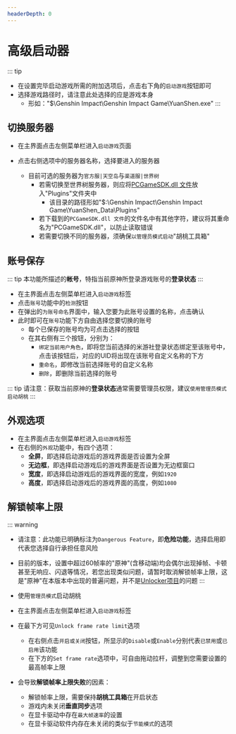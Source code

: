 ```yaml
---
headerDepth: 0
---
```


# 高级启动器

::: tip
- 在设置完毕启动游戏所需的附加选项后，点击右下角的`启动游戏`按钮即可
- 选择游戏路径时，请注意此处选择的应是游戏本身
    - 形如："$\Genshin Impact\Genshin Impact Game\YuanShen.exe"
:::

## 切换服务器

- 在主界面点击左侧菜单栏进入`启动游戏`页面

- 点击右侧选项中的服务器名称，选择要进入的服务器

    - 目前可选的服务器为`官方服|天空岛`与`渠道服|世界树`
        - 若需切换至世界树服务器，则应将[PCGameSDK.dll 文件](https://cloud.06dn.com/api/v3/file/source/179514/PCGameSDK.dll?sign=dbF4NoPqrSemUlbugtU71iYk1IZaW7JHQK9TbHMBTNg%3D%3A0)放入"Plugins"文件夹中
            - 该目录的路径形如"$:\Genshin Impact\Genshin Impact Game\YuanShen_Data\Plugins"
        - 若下载到的`PCGameSDK.dll 文件`的文件名中有其他字符，建议将其重命名为"PCGameSDK.dll"，以防止读取错误
        - 若需要切换不同的服务器，须确保`以管理员模式启动`"胡桃工具箱"

## 账号保存
::: tip
本功能所描述的**帐号**，特指当前原神所登录游戏账号的**登录状态**
:::

- 在主界面点击左侧菜单栏进入`启动游戏`标签
- 点击`账号`功能中的`检测`按钮
- 在弹出的`为账号命名`界面中，输入您要为此账号设置的名称，点击确认
- 此时即可在`账号`功能下方自由选择您要切换的账号
    - 每个已保存的账号均为可点击选择的按钮
    - 在其右侧有三个按钮，分别为：
        - `绑定当前用户角色`，即将您当前选择的米游社登录状态绑定至该账号中，点击该按钮后，对应的UID将出现在该账号自定义名称的下方
        - `重命名`，即修改当前选择账号的自定义名称
        - `删除`，即删除当前选择的账号

::: tip
请注意：获取当前原神的**登录状态**通常需要管理员权限，建议`使用管理员模式启动胡桃`
:::

## 外观选项

- 在主界面点击左侧菜单栏进入`启动游戏`标签
- 在右侧的`外观`功能中，有四个选项：
    - **全屏**，即选择启动游戏后的游戏界面是否设置为全屏
    - **无边框**，即选择启动游戏后的游戏界面是否设置为无边框窗口
    - **宽度**，即选择启动游戏后的游戏界面的宽度，例如`1920`
    - **高度**，即选择启动游戏后的游戏界面的高度，例如`1080`

## 解锁帧率上限

::: warning
- 请注意：此功能已明确标注为`Dangerous Feature`，即**危险功能**，选择启用即代表您选择自行承担任意风险
- 目前的版本，设置中超过60帧率的"原神"(含移动端)均会偶尔出现掉帧、卡顿甚至无响应、闪退等情况，若您出现类似问题，请暂时取消解锁帧率上限，这是"原神"在本版本中出现的普遍问题，并不是[Unlocker项目](https://github.com/DGP-Studio/Unlocker)的问题
:::  
          
- 使用`管理员模式`启动胡桃
- 在主界面点击左侧菜单栏进入`启动游戏`标签
- 在最下方可见`Unlock frame rate limit`选项
    - 在右侧点击`开启或关闭`按钮，所显示的`Disable`或`Enable`分别代表`已禁用`或`已启用`该功能
    - 在下方的`Set frame rate`选项中，可自由拖动拉杆，调整到您需要设置的最高帧率上限  
             
- 会导致**解锁帧率上限失败**的因素：
    - 解锁帧率上限，需要保持**胡桃工具箱**在开启状态
    - 游戏内未关闭**垂直同步**选项
    - 在显卡驱动中存在`最大帧速率`的设置
    - 在显卡驱动软件内存在未关闭的类似于`节能模式`的选项  
                   
